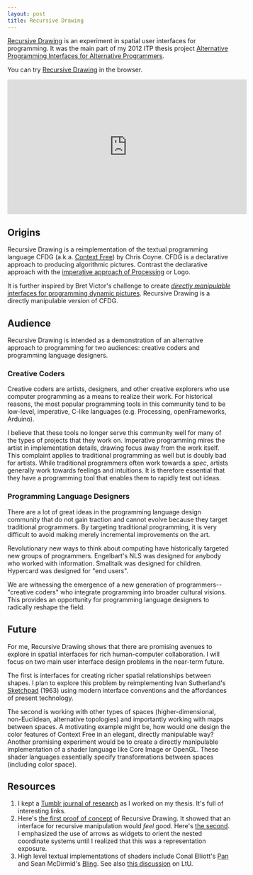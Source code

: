 ```yaml
---
layout: post
title: Recursive Drawing
---
```


[Recursive Drawing](http://recursivedrawing.com/) is an experiment in spatial user interfaces for programming. It was the main part of my 2012 ITP thesis project [Alternative Programming Interfaces for Alternative Programmers](https://vimeo.com/41968528).

You can try [Recursive Drawing](http://recursivedrawing.com/) in the browser.

<iframe src="http://player.vimeo.com/video/41822151?title=0&amp;byline=0&amp;portrait=0" width="540" height="304" frameborder="0" webkitAllowFullScreen mozallowfullscreen allowFullScreen></iframe>

## Origins

Recursive Drawing is a reimplementation of the textual programming language CFDG (a.k.a. [Context Free](http://www.contextfreeart.org/)) by Chris Coyne. CFDG is a declarative approach to producing algorithmic pictures. Contrast the declarative approach with the [imperative approach of Processing](http://processing.org/learning/topics/tree.html) or Logo.

It is further inspired by Bret Victor's challenge to create [*directly manipulable* interfaces for programming dynamic pictures](http://worrydream.com/#!/DynamicPicturesMotivation). Recursive Drawing is a directly manipulable version of CFDG.

## Audience

Recursive Drawing is intended as a demonstration of an alternative approach to programming for two audiences: creative coders and programming language designers.

### Creative Coders

Creative coders are artists, designers, and other creative explorers who use computer programming as a means to realize their work. For historical reasons, the most popular programming tools in this community tend to be low-level, imperative, C-like languages (e.g. Processing, openFrameworks, Arduino).

I believe that these tools no longer serve this community well for many of the types of projects that they work on. Imperative programming mires the artist in implementation details, drawing focus away from the work itself. This complaint applies to traditional programming as well but is doubly bad for artists. While traditional programmers often work towards a *spec*, artists generally work towards feelings and intuitions. It is therefore essential that they have a programming tool that enables them to rapidly test out ideas.

### Programming Language Designers

There are a lot of great ideas in the programming language design community that do not gain traction and cannot evolve because they target traditional programmers. By targeting traditional programming, it is very difficult to avoid making merely incremental improvements on the art.

Revolutionary new ways to think about computing have historically targeted new groups of programmers. Engelbart's NLS was designed for anybody who worked with information. Smalltalk was designed for children. Hypercard was designed for "end users".

We are witnessing the emergence of a new generation of programmers--"creative coders" who integrate programming into broader cultural visions. This provides an opportunity for programming language designers to radically reshape the field.

## Future

For me, Recursive Drawing shows that there are promising avenues to explore in spatial interfaces for rich human-computer collaboration. I will focus on two main user interface design problems in the near-term future.

The first is interfaces for creating richer spatial relationships between shapes. I plan to explore this problem by reimplementing Ivan Sutherland's [Sketchpad](http://www.cl.cam.ac.uk/techreports/UCAM-CL-TR-574.pdf) (1963) using modern interface conventions and the affordances of present technology.

The second is working with other types of spaces (higher-dimensional, non-Euclidean, alternative topologies) and importantly working with maps between spaces. A motivating example might be, how would one design the color features of Context Free in an elegant, directly manipulable way? Another promising experiment would be to create a directly manipulable implementation of a shader language like Core Image or OpenGL. These shader languages essentially specify transformations between spaces (including color space).

## Resources

1. I kept a [Tumblr journal of research](http://collidingcontexts.tumblr.com/) as I worked on my thesis. It's full of interesting links.
2. Here's [the first proof of concept](http://electronicwhisper.github.com/toys/1/) of Recursive Drawing. It showed that an interface for recursive manipulation would *feel* good. Here's [the second](http://electronicwhisper.github.com/toys/2/). I emphasized the use of arrows as widgets to orient the nested coordinate systems until I realized that this was a representation exposure.
3. High level textual implementations of shaders include Conal Elliott's [Pan](http://conal.net/Pan/) and Sean McDirmid's [Bling](http://bling.codeplex.com/). See also [this discussion](http://lambda-the-ultimate.org/node/4326) on LtU.
